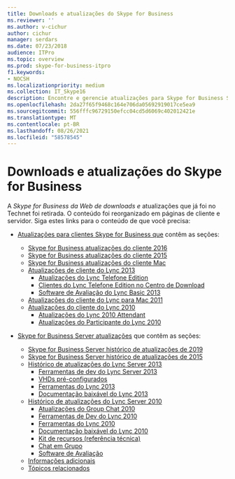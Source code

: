 ```yaml
---
title: Downloads e atualizações do Skype for Business
ms.reviewer: ''
ms.author: v-cichur
author: cichur
manager: serdars
ms.date: 07/23/2018
audience: ITPro
ms.topic: overview
ms.prod: skype-for-business-itpro
f1.keywords:
- NOCSH
ms.localizationpriority: medium
ms.collection: IT_Skype16
description: Encontre e gerencie atualizações para Skype for Business Server ou Lync 2013. Use os links para obter mais informações e baixe as atualizações.
ms.openlocfilehash: 2da27f65f9468c164e706da05692919017ce5ea9
ms.sourcegitcommit: 556fffc96729150efcc04cd5d6069c402012421e
ms.translationtype: MT
ms.contentlocale: pt-BR
ms.lasthandoff: 08/26/2021
ms.locfileid: "58578545"
---
```

# <a name="skype-for-business-downloads-and-updates"></a>Downloads e atualizações do Skype for Business

A _Skype for Business da Web de downloads e_ atualizações que já foi no Technet foi retirada. O conteúdo foi reorganizado em páginas de cliente e servidor. Siga estes links para o conteúdo de que você precisa:

- [Atualizações para clientes Skype for Business que](sfb-client-updates.md) contêm as seções:
    - [Skype for Business atualizações do cliente 2016](sfb-client-updates.md#skype-for-business-2016-client-updates)
    - [Skype for Business atualizações do cliente 2015](sfb-client-updates.md#skype-for-business-2015-client-updates)
    - [Skype for Business atualizações do cliente Mac](sfb-client-updates.md)
    - [Atualizações de cliente do Lync 2013](sfb-client-updates.md)
        - [Atualizações do Lync Telefone Edition](sfb-client-updates.md#lync-phone-edition-updates)
        - [Clientes do Lync Telefone Edition no Centro de Download](sfb-client-updates.md#lync-phone-edition-clients-on-download-center)
        - [Software de Avaliação do Lync Basic 2013](sfb-client-updates.md)
    - [Atualizações do cliente do Lync para Mac 2011](sfb-client-updates.md#lync-for-mac-2011-client-updates)
    - [Atualizações do cliente do Lync 2010](sfb-client-updates.md#lync-2010-client-updates)
        - [Atualizações do Lync 2010 Attendant](sfb-client-updates.md#lync-2010-attendant-updates)
        - [Atualizações do Participante do Lync 2010](sfb-client-updates.md#lync-2010-attendee-updates)

- [Skype for Business Server atualizações](sfb-server-updates.md) que contêm as seções:
    - [Skype for Business Server histórico de atualizações de 2019](sfb-server-updates.md#skype-for-business-server-2019-update-history)
    - [Skype for Business Server histórico de atualizações de 2015](sfb-server-updates.md#skype-for-business-server-2015-update-history)
    - [Histórico de atualizações do Lync Server 2013](sfb-server-updates.md#lync-server-2013-update-history)
        - [Ferramentas de dev do Lync Server 2013](sfb-server-updates.md#lync-server-2013-dev-tools)
        - [VHDs pré-configurados](sfb-server-updates.md#pre-configured-vhds)
        - [Ferramentas do Lync 2013](sfb-server-updates.md#lync-2013-tools)
        - [Documentação baixável do Lync 2013](sfb-server-updates.md#lync-2013-downloadable-documentation)
    - [Histórico de atualizações do Lync Server 2010](sfb-server-updates.md#lync-server-2010-update-history)
        - [Atualizações do Group Chat 2010](sfb-server-updates.md#group-chat-2010-updates)
        - [Ferramentas de Dev do Lync 2010](sfb-server-updates.md#lync-2010-dev-tools)
        - [Ferramentas do Lync 2010](sfb-server-updates.md#lync-2010-tools)
        - [Documentação baixável do Lync 2010](sfb-server-updates.md#lync-2010-downloadable-documentation)
        - [Kit de recursos (referência técnica)](sfb-server-updates.md#resource-kit-technical-reference)
        - [Chat em Grupo](sfb-server-updates.md#group-chat)
        - [Software de Avaliação](sfb-server-updates.md#trial-software)
    - [Informações adicionais](sfb-server-updates.md#additional-information)
    - [Tópicos relacionados](sfb-server-updates.md#related-topics)
